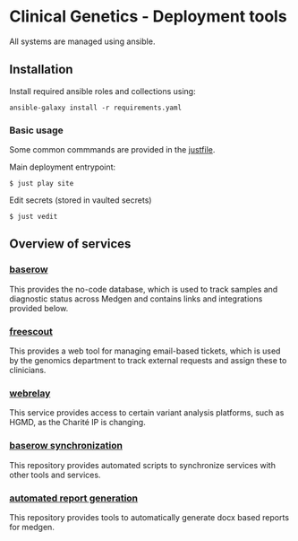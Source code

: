# Clinical Genetics - Deployment tools

All systems are managed using ansible.


## Installation

Install required ansible roles and collections using:

```
ansible-galaxy install -r requirements.yaml
```

### Basic usage

Some common commmands are provided in the [justfile](https://github.com/casey/just).

Main deployment entrypoint:

```
$ just play site
```

Edit secrets (stored in vaulted secrets)

```
$ just vedit
```

## Overview of services

### [baserow](https://github.com/xiamaz/phenotips-gc)

This provides the no-code database, which is used to track samples and
diagnostic status across Medgen and contains links and integrations provided
below.

### [freescout](https://github.com/xiamaz/freescout-charite)

This provides a web tool for managing email-based tickets, which is used by the
genomics department to track external requests and assign these to clinicians.

### [webrelay](https://github.com/xiamaz/webrelay)

This service provides access to certain variant analysis platforms, such as
HGMD, as the Charité IP is changing.

### [baserow synchronization](https://github.com/xiamaz/cads_data_exchange)

This repository provides automated scripts to synchronize services with other
tools and services.

### [automated report generation](https://github.com/xiamaz/clinical-report-templating)

This repository provides tools to automatically generate docx based reports for
medgen.
